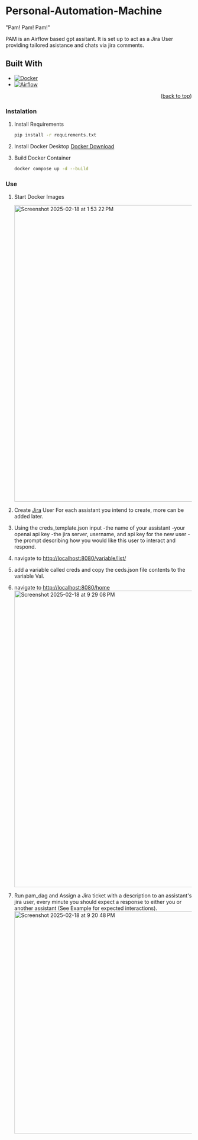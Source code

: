 # Personal-Automation-Machine
"Pam! Pam! Pam!"

PAM is an Airflow based gpt assitant. It is set up to act as a Jira User providing tailored asistance and chats via jira comments. 

## Built With
* [![Docker][docker-logo]][docker-url]
* [![Airflow][Airflow-logo]][Airflow-url]

<p align="right">(<a href="#readme-top">back to top</a>)</p>

### Instalation

1. Install Requirements 
   ```sh
   pip install -r requirements.txt
   ```
2. Install Docker Desktop
   [Docker Download](https://www.docker.com/products/docker-desktop/)
   
3. Build Docker Container
   ```sh
   docker compose up -d --build
   ```

### Use

1. Start Docker Images
   
   <img width="800" alt="Screenshot 2025-02-18 at 1 53 22 PM" src="https://github.com/user-attachments/assets/6ed2a62b-ae49-4915-b90d-0a1eb54bcee8" />
2. Create [Jira](https://www.atlassian.com) User For each assistant you intend to create, more can be added later. 
3. Using the creds_template.json input
   -the name of your assistant
   -your openai api key
   -the jira server, username, and api key for the new user
   -the prompt describing how you would like this user to interact and respond. 
4. navigate to [http://localhost:8080/variable/list/](http://localhost:8080/variable/list/)
5. add a variable called creds and copy the ceds.json file contents to the variable Val.
6. navigate to [http://localhost:8080/home](http://localhost:8080/home)
   <img width="800" alt="Screenshot 2025-02-18 at 9 29 08 PM" src="https://github.com/user-attachments/assets/8131afe0-89e1-4b43-a7b5-6dc25f8abebf" />

7. Run pam_dag and Assign a Jira ticket with a description to an assistant's jira user, every minute you should expect a response to either you or another assistant (See Example for expected interactions). 
   <img width="600" alt="Screenshot 2025-02-18 at 9 20 48 PM" src="https://github.com/user-attachments/assets/1c42d0c6-42e6-475a-b21f-02135c7ae9c8" />



[docker-logo]: https://www.docker.com/app/uploads/2023/08/logo-guide-logos-1.svg
[docker-url]: https://www.docker.com/
[airflow-logo]: https://upload.wikimedia.org/wikipedia/commons/thumb/d/de/AirflowLogo.png/440px-AirflowLogo.png
[airflow-url]: https://airflow.apache.org/



